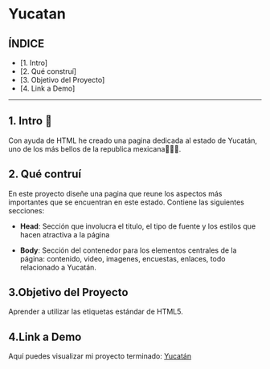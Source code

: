 # Yucatan

## **ÍNDICE**

* [1. Intro] 
* [2. Qué construí] 
* [3. Objetivo del Proyecto]
* [4. Link a Demo] 

****

## 1. Intro 🧐

Con ayuda de HTML he creado una pagina dedicada al estado de Yucatán, uno de los más bellos de la republica mexicana🙌👏🤓.

## 2. Qué contruí

En este proyecto diseñe una pagina que reune los aspectos más importantes que se encuentran en este estado. Contiene las siguientes secciones:

* **Head**: Sección que involucra el titulo, el tipo de fuente y los estilos que hacen atractiva a la página

* **Body**: Sección del contenedor para los elementos centrales de la página: contenido, video, imagenes, encuestas, enlaces, todo relacionado a Yucatán.

## 3.Objetivo del Proyecto

Aprender a utilizar las etiquetas estándar de HTML5.


## 4.Link a Demo

Aquí puedes visualizar mi proyecto terminado: [Yucatán](https://yucatan.netlify.app/)
